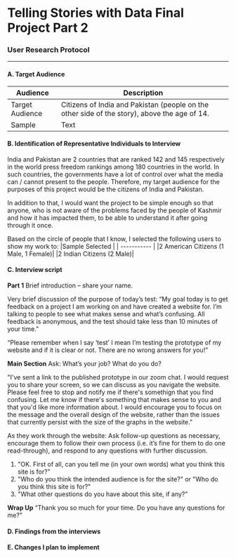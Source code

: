 # Telling Stories with Data Final Project Part 2

### User Research Protocol
---
#### A. Target Audience
| Audience      | Description |
| ----------- | ----------- |
| Target Audience      | Citizens of India and Pakistan (people on the other side of the story), above the age of 14.        |
| Sample   | Text        |
#### B. Identification of Representative Individuals to Interview
India and Pakistan are 2 countries that are ranked 142 and 145 respectively in the world press freedom rankings among 180 countries in the world. In such countries, the governments have a lot of control over what the media can / cannot present to the people. Therefore, my target audience for the purposes of this project would be the citizens of India and Pakistan. 

In addition to that, I would want the project to be simple enough so that anyone, who is not aware of the problems faced by the people of Kashmir and how it has impacted them, to be able to understand it after going through it once. 

Based on the circle of people that I know, I selected the following users to show my work to:
|Sample Selected |
| ----------- | 
|2 American Citizens (1 Male, 1 Female)|
|2 Indian Citizens (2 Male)|

#### C. Interview script 

**Part 1**
Brief introduction – share your name. 

Very brief discussion of the purpose of today’s test: “My goal today is to get feedback on a project I am working on and have created a website for. I’m talking to people to see what makes sense and what’s confusing. All feedback is anonymous, and the test should take less than 10 minutes of your time.”

“Please remember when I say ‘test’ I mean I’m testing the prototype of my website and if it is clear or not. There are no wrong answers for you!”

**Main Section**
Ask: What’s your job? What do you do?

"I've sent a link to the published prototype in our zoom chat. I would request you to share your screen, so we can discuss as you navigate the website. Please feel free to stop and notify me if there's somethign that you find confusing. Let me know if there's something that makes sense to you and that you'd like more information about. I would encourage you to focus on the message and the overall design of the website, rather than the issues that currently persist with the size of the graphs in the website."

As they work through the website: Ask follow-up questions as necessary, encourage them to follow their own process (i.e. it’s fine for them to do one read-through), and respond to any questions with further discussion.
1. "OK. First of all, can you tell me (in your own words) what you think this site is for?"
2. "Who do you think the intended audience is for the site?" or "Who do you think this site is for?"
3. "What other questions do you have about this site, if any?"

**Wrap Up**
“Thank you so much for your time. Do you have any questions for me?”

#### D. Findings from the interviews

#### E. Changes I plan to implement
